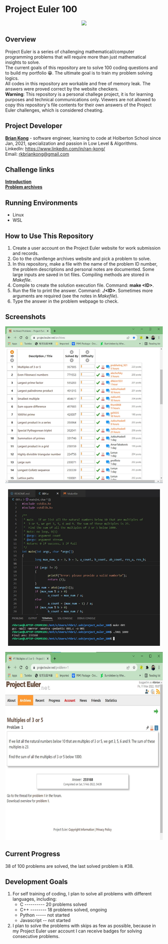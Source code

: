 # Project Euler 100

<div align="center"><img src="https://www.azquotes.com/picture-quotes/quote-logic-is-the-foundation-of-the-certainty-of-all-the-knowledge-we-acquire-leonhard-euler-71-54-35.jpg" width="700"></div>

## Overview
Project Euler is a series of challenging mathematical/computer programming problems that will require more than just mathematical insights to solve.\
The current goals of this repository are to solve 100 coding questions and to build my portfolio 😁. The ultimate goal is to train my problem solving logics.\
All codes in this repository are workable and free of memory leak. The answers were proved correct by the website checkers.\
**Warning**: This repository is a personal challege project, it is for learning purposes and technical communications only. Viewers are not allowed to copy this repository's file contents for their own answers of the Project Euler challenges, which is considered cheating.

## Project Developer
**[Brian Kong](https://github.com/rkbrian)** - software engineer, learning to code at Holberton School since Jan, 2021, specialization and passion in Low Level & Algorithms.\
LinkedIn: https://www.linkedin.com/in/ran-kong/ \
Email: rkbriankong@gmail.com

## Challenge links
[**Introduction**](https://projecteuler.net/about)\
[**Problem archives**](https://projecteuler.net/archives)

## Running Environments
 - Linux
 - WSL

## How to Use This Repository
1. Create a user account on the Project Euler website for work submission and records.
2. Go to the chanllenge archives website and pick a problem to solve.
3. In this repository, make a file with the name of the problem ID number, the problem descriptions and personal notes are documented. Some large inputs are saved in txt files. Compiling methods are stored in *Makefile*.
4. Compile to create the solution execution file. Command: **make \<ID>**.
5. Run the file to print the answer. Command: **./\<ID>**. Sometimes more arguments are required (see the notes in *Makefile*).
6. Type the answer in the problem webpage to check.

## Screenshots
<div align="center"><img src="https://github.com/rkbrian/project_euler_100/blob/main/project_euler_01.jpg" height="500"></div><br>
<div align="center"><img src="https://github.com/rkbrian/project_euler_100/blob/main/project_euler_001_execute.jpg" height="500"></div><br>
<div align="center"><img src="https://github.com/rkbrian/project_euler_100/blob/main/project_euler_001_web.jpg" height="600"></div>

## Current Progress
38 of 100 problems are solved, the last solved problem is #38.

## Development Goals
1. For self training of coding, I plan to solve all problems with different languages, including:
   - C ---------- 20 problems solved
   - C++ --------  18 problems solved, ongoing
   - Python ----- not started
   - Javascript -- not started
2. I plan to solve the problems with skips as few as possible, because in my Project Euler user account I can receive badges for solving consecutive problems.
